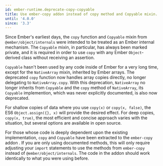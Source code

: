 ```yaml
---
id: ember-runtime.deprecate-copy-copyable
title: Use ember-copy addon instead of copy method and Copyable mixin.
until: '4.0.0'
since: '3.3'
---
```


Since Ember's earliest days, the `copy` function and `Copyable` mixin from `@ember/object/internals` were intended to be treated as an Ember internal mechanism. The `Copyable` mixin, in particular, has always been marked private, and it is required in order to use `copy` with any Ember `Object`-derived class without receiving an assertion. 

`Copyable` hasn't been used by any code inside of Ember for a very long time, except for the `NativeArray` mixin, inherited by Ember arrays. The deprecated `copy` function now handles array copies directly, no longer delegating to `NativeArray.copy`. With this deprecation, `NativeArray` no longer inherits from `Copyable` and the  `copy` method of `NativeArray`, its `Copyable` implemention, which was never explicitly documented, is also now deprecated.  

For shallow copies of data where you use `copy(x)` or `copy(x, false)`, the ES6 `Object.assign({}, x)` will provide the desired effect. For deep copies, `copy(x, true)`, the most efficient and concise approach varies with the situation, but several options are available in open source.

For those whose code is deeply dependent upon the existing implementation,  `copy` and `Copyable`  have been extracted to the `ember-copy` addon . If you are only using documented methods, this will only require adjusting your `import` statements to use the methods from  `ember-copy` instead of `@ember/object/internals`. The code in the addon should work identically to what you were using before.
